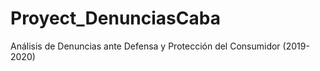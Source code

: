 # Proyect_DenunciasCaba
Análisis de Denuncias ante Defensa y Protección del Consumidor (2019-2020) 

